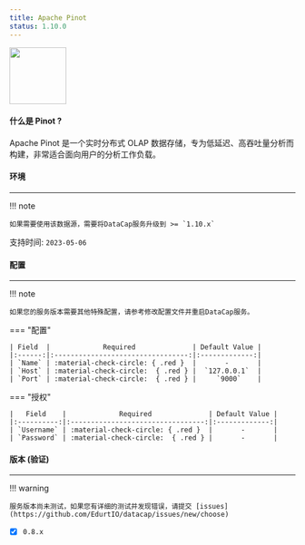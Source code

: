 ```yaml
---
title: Apache Pinot
status: 1.10.0
---
```


<img src="/assets/plugin/pinot.png" class="connector-logo" style="width: 100px;" />

#### 什么是 Pinot ?

Apache Pinot 是一个实时分布式 OLAP 数据存储，专为低延迟、高吞吐量分析而构建，非常适合面向用户的分析工作负载。

#### 环境

---

!!! note

    如果需要使用该数据源，需要将DataCap服务升级到 >= `1.10.x`

支持时间: `2023-05-06`

#### 配置

---


!!! note

    如果您的服务版本需要其他特殊配置，请参考修改配置文件并重启DataCap服务。

=== "配置"

    | Field  |             Required              | Default Value |
    |:------:|:---------------------------------:|:-------------:|
    | `Name` | :material-check-circle: { .red }  |       -       |
    | `Host` | :material-check-circle:  { .red } |  `127.0.0.1`  |
    | `Port` | :material-check-circle:  { .red } |     `9000`    |

=== "授权"

    |   Field    |             Required              | Default Value |
    |:----------:|:---------------------------------:|:-------------:|
    | `Username` | :material-check-circle: { .red }  |       -       |
    | `Password` | :material-check-circle:  { .red } |       -       |

#### 版本 (验证)

---

!!! warning

    服务版本尚未测试，如果您有详细的测试并发现错误，请提交 [issues](https://github.com/EdurtIO/datacap/issues/new/choose)

- [x] `0.8.x`
